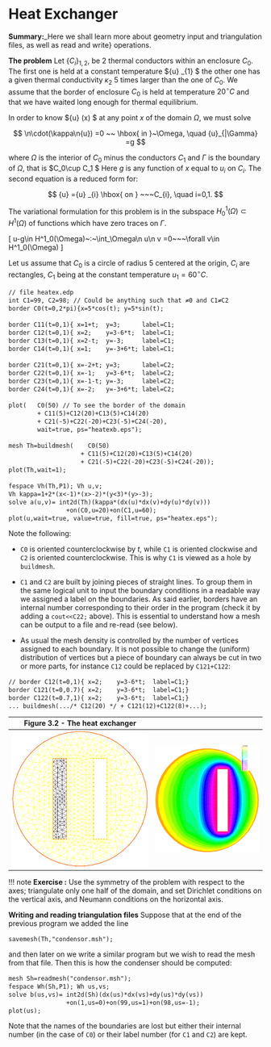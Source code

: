# Heat Exchanger

**Summary:**_Here we shall learn more about geometry input and
triangulation files, as well as read and write} operations.

**The problem**
Let $\{C_{i}\}_{1,2}$, be  2 thermal conductors within an enclosure
$C_0$.
The first one is held at a constant temperature ${u} _{1} $ the other one has a given thermal conductivity $\kappa_2$ 5 times larger than the one of $C_0$.
We assume that the border of enclosure $C_0$ is held at temperature $20^\circ C$ and that
we have waited long enough for thermal equilibrium.

In order to know ${u} (x) $ at any point $x$ of the domain
$\Omega$, we must solve

$$
\n\cdot(\kappa\n{u})  =0 ~~ \hbox{ in }~\Omega,
\quad {u}_{|\Gamma} =g
$$

where $\Omega$ is the interior of $C_0$ minus the conductors $C_1$
and $\Gamma$ is the boundary of $\Omega$, that is $C_0\cup C_1 $
Here $g$ is any function of $x$ equal to  ${u}_i$ on $C_i$.
The second equation is a reduced form for:

$$
  {u} ={u} _{i}   \hbox{   on  }   ~~~C_{i}, \quad i=0,1.
$$

The variational formulation for this problem is in the subspace $H^1_0(\Omega)
\subset H^1(\Omega)$ of functions which have zero traces on $\Gamma$.

\[
    u-g\in H^1_0(\Omega)~:~\int_\Omega\n u\n v =0~~~\forall v\in H^1_0(\Omega)
\]

Let us assume that $C_0$ is a circle of radius 5 centered at the origin, $C_i$ are rectangles, $C_1$ being at the constant temperature $u_1=60^\circ C$.

```freefem  
// file heatex.edp
int C1=99, C2=98; // Could be anything such that ≠0 and C1≠C2
border C0(t=0,2*pi){x=5*cos(t); y=5*sin(t);

border C11(t=0,1){ x=1+t;  y=3;      label=C1;
border C12(t=0,1){ x=2;    y=3-6*t;  label=C1;
border C13(t=0,1){ x=2-t;  y=-3;     label=C1;
border C14(t=0,1){ x=1;    y=-3+6*t; label=C1;

border C21(t=0,1){ x=-2+t; y=3;      label=C2;
border C22(t=0,1){ x=-1;   y=3-6*t;  label=C2;
border C23(t=0,1){ x=-1-t; y=-3;     label=C2;
border C24(t=0,1){ x=-2;   y=-3+6*t; label=C2;

plot(   C0(50) // To see the border of the domain
        + C11(5)+C12(20)+C13(5)+C14(20)
        + C21(-5)+C22(-20)+C23(-5)+C24(-20),
        wait=true, ps="heatexb.eps");

mesh Th=buildmesh(    C0(50)
                    + C11(5)+C12(20)+C13(5)+C14(20)
                    + C21(-5)+C22(-20)+C23(-5)+C24(-20));
plot(Th,wait=1);

fespace Vh(Th,P1); Vh u,v;
Vh kappa=1+2*(x<-1)*(x>-2)*(y<3)*(y>-3);
solve a(u,v)= int2d(Th)(kappa*(dx(u)*dx(v)+dy(u)*dy(v)))
                +on(C0,u=20)+on(C1,u=60);
plot(u,wait=true, value=true, fill=true, ps="heatex.eps");
```

Note the following:

* `C0` is oriented counterclockwise by $t$, while   `C1` is oriented clockwise
     and `C2` is oriented counterclockwise.
    This is why `C1` is viewed as a hole by `buildmesh`.

* `C1` and `C2` are built by joining pieces of straight lines.  To group them in the
    same logical unit to input the boundary conditions in a readable way we
    assigned a label on the boundaries.  As said earlier, borders
    have an internal number corresponding to their order in the program (check it by
    adding a `cout<<C22;` above). This is essential to understand how a mesh can be
    output to a file and re-read (see below).

* As usual the mesh density is controlled by the number of vertices assigned to each
    boundary. It is not possible to change the (uniform) distribution of vertices but a
    piece of boundary can always be cut in two or more parts, for instance `C12` could be
    replaced by `C121+C122`:

```freefem
// border C12(t=0,1){ x=2;    y=3-6*t;  label=C1;}
border C121(t=0,0.7){ x=2;    y=3-6*t;  label=C1;}
border C122(t=0.7,1){ x=2;    y=3-6*t;  label=C1;}
... buildmesh(.../* C12(20) */ + C121(12)+C122(8)+...);
```

| Figure 3.2 - The heat exchanger ||
| :----: | :----: |
|![Heat Exchanger Th](images/heat_exchangerTh.svg)|![Heat Exchanger](images/heat_exchanger.svg)|

!!! note
	**Exercise :** Use the symmetry of the problem with respect to the axes;
	triangulate only one half of the domain, and set Dirichlet
	conditions on the vertical axis, and Neumann conditions on the horizontal axis.

**Writing and reading triangulation files**
Suppose that at the end of the previous program we added the line

```freefem
savemesh(Th,"condensor.msh");
```

and then later on we write a similar program but we wish to read the mesh from that
file. Then this is how the condenser should be computed:

```freefem
mesh Sh=readmesh("condensor.msh");
fespace Wh(Sh,P1); Wh us,vs;
solve b(us,vs)= int2d(Sh)(dx(us)*dx(vs)+dy(us)*dy(vs))
                +on(1,us=0)+on(99,us=1)+on(98,us=-1);
plot(us);
```

Note that the names of the boundaries are lost but either their internal number
(in the case of `C0`) or their label number (for `C1` and `C2`) are kept.
